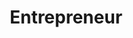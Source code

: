 ---
title: Entrepreneur
crosslinks:
- juststart
- startups
- marketing
- IAmA
- EntrepreneurRideAlong
- forhire
- AskReddit
- AMAAggregator
- FulfillmentByAmazon
- MarshallBrain
- Watches
- learnprogramming
- DIY
- financialindependence
- sales
- Fitness
- Flipping
- SideProject
- LateStageCapitalism
- videos
---